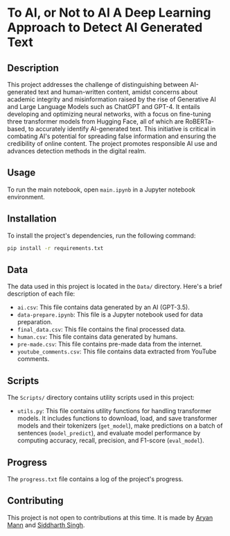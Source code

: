 # To AI, or Not to AI A Deep Learning Approach to Detect AI Generated Text

## Description

This project addresses the challenge of distinguishing between AI-generated text and human-written content, amidst concerns about academic integrity and misinformation raised by the rise of Generative AI and Large Language Models such as ChatGPT and GPT-4. It entails developing and optimizing neural networks, with a focus on fine-tuning three transformer models from Hugging Face, all of which are RoBERTa-based, to accurately identify AI-generated text. This initiative is critical in combating AI's potential for spreading false information and ensuring the credibility of online content. The project promotes responsible AI use and advances detection methods in the digital realm.

## Usage

To run the main notebook, open `main.ipynb` in a Jupyter notebook environment.

## Installation

To install the project's dependencies, run the following command:

```bash
pip install -r requirements.txt
```

## Data

The data used in this project is located in the `Data/` directory. Here's a brief description of each file:

- `ai.csv`: This file contains data generated by an AI (GPT-3.5).
- `data-prepare.ipynb`: This file is a Jupyter notebook used for data preparation.
- `final_data.csv`: This file contains the final processed data.
- `human.csv`: This file contains data generated by humans.
- `pre-made.csv`: This file contains pre-made data from the internet.
- `youtube_comments.csv`: This file contains data extracted from YouTube comments.

## Scripts

The `Scripts/` directory contains utility scripts used in this project:

- `utils.py`: This file contains utility functions for handling transformer models. It includes functions to download, load, and save transformer models and their tokenizers (`get_model`), make predictions on a batch of sentences (`model_predict`), and evaluate model performance by computing accuracy, recall, precision, and F1-score (`eval_model`).

## Progress

The `progress.txt` file contains a log of the project's progress.

## Contributing

This project is not open to contributions at this time.
It is made by [Aryan Mann](https://github.com/rusenbb) and [Siddharth Singh](https://github.com/BurakErcn).
